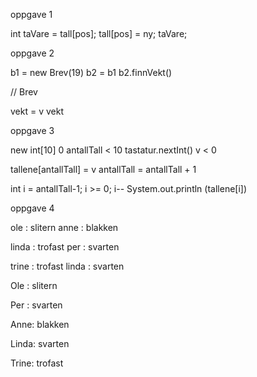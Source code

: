 oppgave 1

int taVare = tall[pos];
tall[pos] = ny;
taVare;


oppgave 2

b1 = new Brev(19)
b2 = b1
b2.finnVekt()


// Brev

vekt = v
vekt

oppgave 3

new int[10]
0
antallTall < 10
tastatur.nextInt()
v < 0

tallene[antallTall] = v
antallTall = antallTall + 1

int i = antallTall-1; i >= 0; i--
System.out.println (tallene[i])

oppgave 4

ole : slitern
anne : blakken


linda : trofast
per : svarten



trine : trofast
linda : svarten




Ole : slitern

Per : svarten

Anne: blakken

Linda: svarten

Trine: trofast